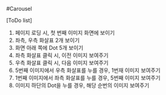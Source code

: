#Carousel

[ToDo list]
 1. 페이지 로딩 시, 첫 번째 이미지 화면에 보이기
 2. 좌측, 우측 화살표 2개 보이기
 3. 화면 아래 쪽에 Dot 5개 보이기
 4. 좌측 화살표 클릭 시, 이전 이미지 보여주기
 5. 우측 화살표 클릭 시, 다음 이미지 보여주기
 6. 5번째 이미지에서 우측 화살표를 누를 경우, 1번재 이미지 보여주기
 7. 1번째 이미지에서 좌측 화살표를 누를 경우, 5번째 이미지 보여주기
 8. 이미지 하단의 Dot을 누를 경우, 해당 순번의 이미지 보여주기
